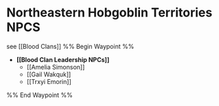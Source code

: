 # Northeastern Hobgoblin Territories NPCS
see [[Blood Clans]]
%% Begin Waypoint %%
- **[[Blood Clan Leadership NPCs]]**
	- [[Amelia Simonson]]
	- [[Gail Wakquk]]
	- [[Trxyi Emorin]]

%% End Waypoint %%
